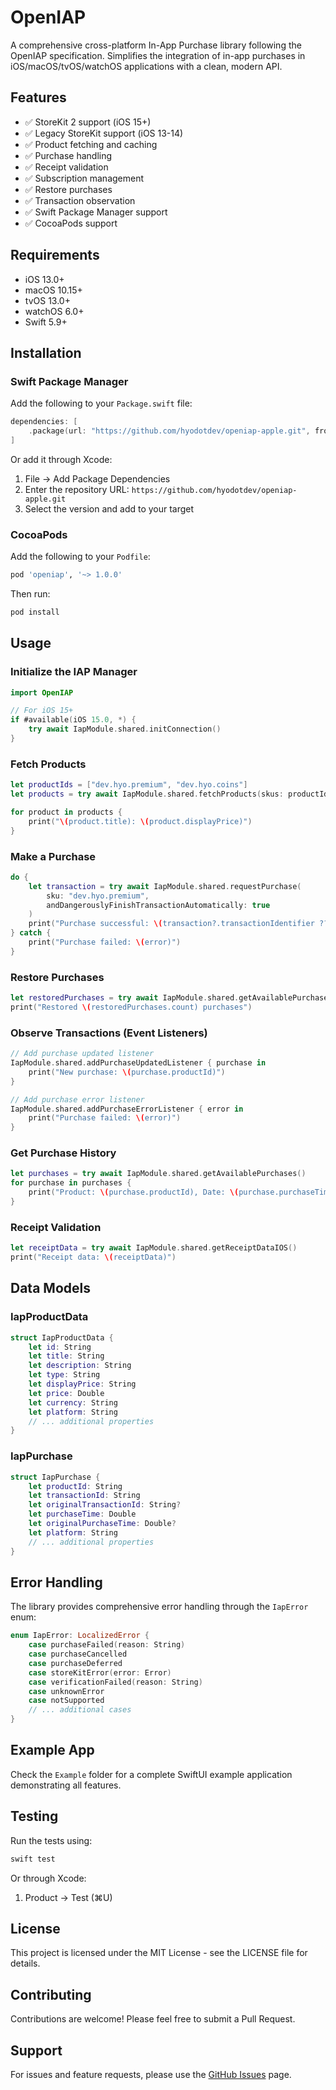 # OpenIAP

A comprehensive cross-platform In-App Purchase library following the OpenIAP specification. Simplifies the integration of in-app purchases in iOS/macOS/tvOS/watchOS applications with a clean, modern API.

## Features

- ✅ StoreKit 2 support (iOS 15+)
- ✅ Legacy StoreKit support (iOS 13-14)
- ✅ Product fetching and caching
- ✅ Purchase handling
- ✅ Receipt validation
- ✅ Subscription management
- ✅ Restore purchases
- ✅ Transaction observation
- ✅ Swift Package Manager support
- ✅ CocoaPods support

## Requirements

- iOS 13.0+
- macOS 10.15+
- tvOS 13.0+
- watchOS 6.0+
- Swift 5.9+

## Installation

### Swift Package Manager

Add the following to your `Package.swift` file:

```swift
dependencies: [
    .package(url: "https://github.com/hyodotdev/openiap-apple.git", from: "1.0.0")
]
```

Or add it through Xcode:
1. File → Add Package Dependencies
2. Enter the repository URL: `https://github.com/hyodotdev/openiap-apple.git`
3. Select the version and add to your target

### CocoaPods

Add the following to your `Podfile`:

```ruby
pod 'openiap', '~> 1.0.0'
```

Then run:

```bash
pod install
```

## Usage

### Initialize the IAP Manager

```swift
import OpenIAP

// For iOS 15+
if #available(iOS 15.0, *) {
    try await IapModule.shared.initConnection()
}
```

### Fetch Products

```swift
let productIds = ["dev.hyo.premium", "dev.hyo.coins"]
let products = try await IapModule.shared.fetchProducts(skus: productIds)

for product in products {
    print("\(product.title): \(product.displayPrice)")
}
```

### Make a Purchase

```swift
do {
    let transaction = try await IapModule.shared.requestPurchase(
        sku: "dev.hyo.premium",
        andDangerouslyFinishTransactionAutomatically: true
    )
    print("Purchase successful: \(transaction?.transactionIdentifier ?? "")")
} catch {
    print("Purchase failed: \(error)")
}
```

### Restore Purchases

```swift
let restoredPurchases = try await IapModule.shared.getAvailablePurchases()
print("Restored \(restoredPurchases.count) purchases")
```

### Observe Transactions (Event Listeners)

```swift
// Add purchase updated listener
IapModule.shared.addPurchaseUpdatedListener { purchase in
    print("New purchase: \(purchase.productId)")
}

// Add purchase error listener
IapModule.shared.addPurchaseErrorListener { error in
    print("Purchase failed: \(error)")
}
```

### Get Purchase History

```swift
let purchases = try await IapModule.shared.getAvailablePurchases()
for purchase in purchases {
    print("Product: \(purchase.productId), Date: \(purchase.purchaseTime)")
}
```

### Receipt Validation

```swift
let receiptData = try await IapModule.shared.getReceiptDataIOS()
print("Receipt data: \(receiptData)")
```

## Data Models

### IapProductData

```swift
struct IapProductData {
    let id: String
    let title: String
    let description: String
    let type: String
    let displayPrice: String
    let price: Double
    let currency: String
    let platform: String
    // ... additional properties
}
```

### IapPurchase

```swift
struct IapPurchase {
    let productId: String
    let transactionId: String
    let originalTransactionId: String?
    let purchaseTime: Double
    let originalPurchaseTime: Double?
    let platform: String
    // ... additional properties
}
```

## Error Handling

The library provides comprehensive error handling through the `IapError` enum:

```swift
enum IapError: LocalizedError {
    case purchaseFailed(reason: String)
    case purchaseCancelled
    case purchaseDeferred
    case storeKitError(error: Error)
    case verificationFailed(reason: String)
    case unknownError
    case notSupported
    // ... additional cases
}
```

## Example App

Check the `Example` folder for a complete SwiftUI example application demonstrating all features.

## Testing

Run the tests using:

```bash
swift test
```

Or through Xcode:
1. Product → Test (⌘U)

## License

This project is licensed under the MIT License - see the LICENSE file for details.

## Contributing

Contributions are welcome! Please feel free to submit a Pull Request.

## Support

For issues and feature requests, please use the [GitHub Issues](https://github.com/hyodotdev/openiap-apple/issues) page.